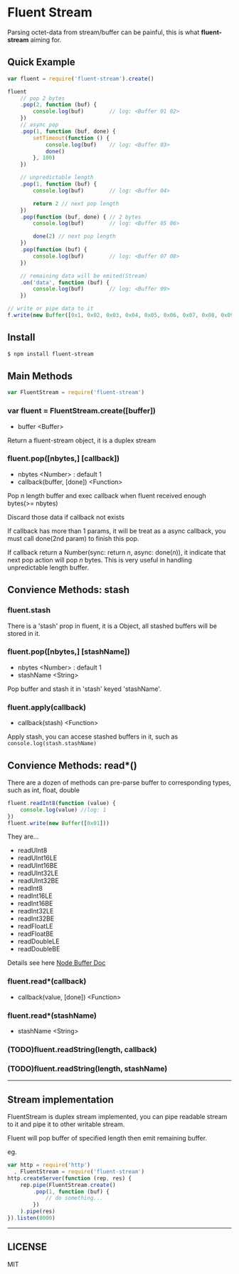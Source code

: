 Fluent Stream
=============

Parsing octet-data from stream/buffer can be painful, this is what **fluent-stream** aiming for.


Quick Example
-------------

```js
var fluent = require('fluent-stream').create()

fluent
    // pop 2 bytes
    .pop(2, function (buf) { 
        console.log(buf)        // log: <Buffer 01 02>
    })
    // async pop
    .pop(1, function (buf, done) { 
        setTimeout(function () {
            console.log(buf)    // log: <Buffer 03>
            done()
        }, 100)
    })

    // unpredictable length
    .pop(1, function (buf) {
        console.log(buf)        // log: <Buffer 04>

        return 2 // next pop length
    })
    .pop(function (buf, done) { // 2 bytes
        console.log(buf)        // log: <Buffer 05 06>

        done(2) // next pop length
    })
    .pop(function (buf) {
        console.log(buf)        // log: <Buffer 07 08>
    })

    // remaining data will be emited(Stream)
    .on('data', function (buf) {
        console.log(buf)        // log: <Buffer 09>
    })

// write or pipe data to it
f.write(new Buffer([0x1, 0x02, 0x03, 0x04, 0x05, 0x06, 0x07, 0x08, 0x09]))
```

Install
-------

```sh
$ npm install fluent-stream
```


Main Methods
------------

```js
var FluentStream = require('fluent-stream')
```

### var fluent = FluentStream.create([buffer])

- buffer \<Buffer\>

Return a fluent-stream object, it is a duplex stream



### fluent.pop([nbytes,] [callback])

- nbytes \<Number\> : default 1
- callback(buffer, [done]) \<Function\>

Pop n length buffer and exec callback when fluent received enough bytes(>= nbytes)

Discard those data if callback not exists

If callback has more than 1 params, it will be treat as a async callback, you must call done(2nd param) to finish this pop.

If callback return a Number(sync: return *n*, async: done(*n*)), it indicate that next pop action will pop *n* bytes.
This is very useful in handling unpredictable length buffer.



Convience Methods: stash
------------------------

### fluent.stash
There is a 'stash' prop in fluent, it is a Object, all stashed buffers will be stored in it.


### fluent.pop([nbytes,] [stashName])

- nbytes \<Number\> : default 1
- stashName \<String\>

Pop buffer and stash it in 'stash' keyed 'stashName'.


### fluent.apply(callback)

- callback(stash) \<Function\>

Apply stash, you can accese stashed buffers in it, such as `console.log(stash.stashName)`


Convience Methods: read*()
--------------------------

There are a dozen of methods can pre-parse buffer to corresponding types, such as int, float, double

```js
fluent.readInt8(function (value) {
	console.log(value) //log: 1
})
fluent.write(new Buffer([0x01]))
```

They are…

- readUInt8
- readUInt16LE
- readUInt16BE
- readUInt32LE
- readUInt32BE
- readInt8
- readInt16LE
- readInt16BE
- readInt32LE
- readInt32BE
- readFloatLE
- readFloatBE
- readDoubleLE
- readDoubleBE

Details see here [Node Buffer Doc](http://nodejs.org/api/buffer.html#buffer_buf_readuint8_offset_noassert)


### fluent.read*(callback)

- callback(value, [done]) \<Function\>



### fluent.read*(stashName)

- stashName \<String\>


### (TODO)fluent.readString(length, callback)
### (TODO)fluent.readString(length, stashName)

-----------


Stream implementation
---------------------

FluentStream is duplex stream implemented, you can pipe readable stream to it and pipe it to other writable stream.

Fluent will pop buffer of specified length then emit remaining buffer.

eg.
```js
var http = require('http')
  , FluentStream = require('fluent-stream')
http.createServer(function (rep, res) {
	rep.pipe(FluentStream.create()
		.pop(1, function (buf) {
			// do something...
		})
	).pipe(res)
}).listen(8000)
```

----------

LICENSE
-------

MIT
